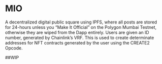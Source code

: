 # MIO

A decentralized digital public square using IPFS, where all posts are stored for 24-hours unless you “Make It Official” on the Polygon Mumbai Testnet, otherwise they are wiped from the Dapp entirely. Users are given an ID number, generated by Chainlink’s VRF. This is used to create determinate addresses for NFT contracts generated by the user using the CREATE2 Opcode.

##WIP
